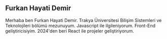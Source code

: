 ## Furkan Hayati Demir

Merhaba ben Furkan Hayati Demir. Trakya Üniversitesi Bilişim Sistemleri ve Teknolojileri bölümü mezunuyum. Javascript ile ilgileniyorum. Front-End geliştiricisiyim. 2024'den beri React ile projeler geliştiriyorum. 



<!--
**furkanhdemir/furkanhdemir** is a ✨ _special_ ✨ repository because its `README.md` (this file) appears on your GitHub profile.

Here are some ideas to get you started:

- 🔭 I’m currently working on ...
- 🌱 I’m currently learning ...
- 👯 I’m looking to collaborate on ...
- 🤔 I’m looking for help with ...
- 💬 Ask me about ...
- 📫 How to reach me: ...
- 😄 Pronouns: ...
- ⚡ Fun fact: ...
-->
